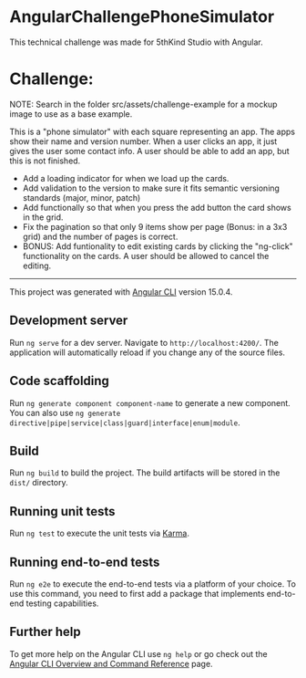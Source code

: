 

# AngularChallengePhoneSimulator

This technical challenge was made for 5thKind Studio with Angular.

# Challenge:

 NOTE: Search in the folder src/assets/challenge-example for a mockup image to use as a base example.

 This is a "phone simulator" with each square representing an app. The apps show their name and version number. When a user clicks an app, it just gives the user some contact info.
A user should be able to add an app, but this is not finished.

 * Add a loading indicator for when we load up the cards.
 * Add validation to the version to make sure it fits semantic versioning standards (major, minor, patch)
 * Add functionally so that when you press the add button the card shows in the grid.
 * Fix the pagination so that only 9 items show per page (Bonus: in a 3x3 grid) and the number of pages is correct.
 * BONUS: Add funtionality to edit existing cards by clicking the "ng-click" functionality on the cards. A user should be allowed to cancel the editing.
_____________________________________________________


This project was generated with [Angular CLI](https://github.com/angular/angular-cli) version 15.0.4.

## Development server

Run `ng serve` for a dev server. Navigate to `http://localhost:4200/`. The application will automatically reload if you change any of the source files.

## Code scaffolding

Run `ng generate component component-name` to generate a new component. You can also use `ng generate directive|pipe|service|class|guard|interface|enum|module`.

## Build

Run `ng build` to build the project. The build artifacts will be stored in the `dist/` directory.

## Running unit tests

Run `ng test` to execute the unit tests via [Karma](https://karma-runner.github.io).

## Running end-to-end tests

Run `ng e2e` to execute the end-to-end tests via a platform of your choice. To use this command, you need to first add a package that implements end-to-end testing capabilities.

## Further help

To get more help on the Angular CLI use `ng help` or go check out the [Angular CLI Overview and Command Reference](https://angular.io/cli) page.
